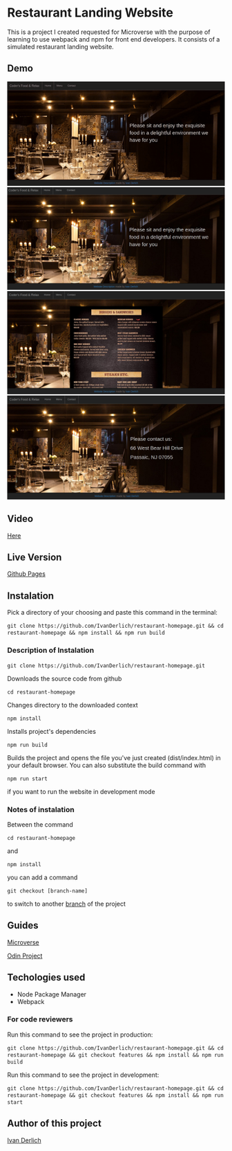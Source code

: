 # Restaurant Landing Website

This is a project I created requested for Microverse with the purpose of learning to use webpack and npm for front end developers.
It consists of a simulated restaurant landing website.

## Demo

![](docs/usage.gif)
![](docs/1.png)
![](docs/2.png)
![](docs/3.png)

## Video

[Here](https://www.youtube.com/watch?v=Fy6IHJ96z7k)

## Live Version

[Github Pages](https://ivanderlich.github.io/restaurant-homepage)

## Instalation

Pick a directory of your choosing and paste this command in the terminal:

    git clone https://github.com/IvanDerlich/restaurant-homepage.git && cd restaurant-homepage && npm install && npm run build


### Description of Instalation

    git clone https://github.com/IvanDerlich/restaurant-homepage.git  
  
  Downloads the source code from github

    cd restaurant-homepage
  
  Changes directory to the downloaded context

    npm install

  Installs project's dependencies

    npm run build

  Builds the project and opens the file you've just created (dist/index.html) in your default browser. You can also substitute the build command with 

    npm run start 
  
  if you want to run the website in development mode

### Notes of instalation

  Between the command 

    cd restaurant-homepage

  and 

    npm install
     
  you can add a command 
    
    git checkout [branch-name]
    
  to switch to another [branch](https://github.com/IvanDerlich/restaurant-homepage/branches) of the project    

## Guides

[Microverse](https://microverse.pathwright.com/library/fast-track-curriculum/69047/path/step/59622983/)

[Odin Project](https://www.theodinproject.com/courses/javascript/lessons/restaurant-page)

## Techologies used

- Node Package Manager
- Webpack

### For code reviewers

Run this command to see the project in production:

    git clone https://github.com/IvanDerlich/restaurant-homepage.git && cd restaurant-homepage && git checkout features && npm install && npm run build

Run this command to see the project in development:

    git clone https://github.com/IvanDerlich/restaurant-homepage.git && cd restaurant-homepage && git checkout features && npm install && npm run start

## Author of this project

[Ivan Derlich](https://github.com/IvanDerlich/)